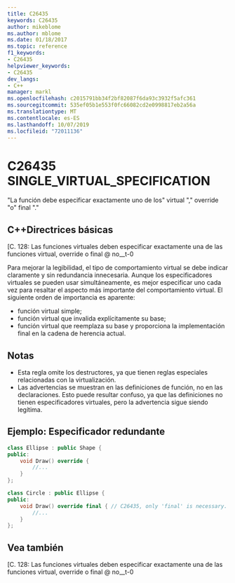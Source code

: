 ```yaml
---
title: C26435
keywords: C26435
author: mikeblome
ms.author: mblome
ms.date: 01/18/2017
ms.topic: reference
f1_keywords:
- C26435
helpviewer_keywords:
- C26435
dev_langs:
- C++
manager: markl
ms.openlocfilehash: c2015791bb34f2bf82087f6da93c3932f5afc361
ms.sourcegitcommit: 535ef05b1e553f0fc66082cd2e0998817eb2a56a
ms.translationtype: MT
ms.contentlocale: es-ES
ms.lasthandoff: 10/07/2019
ms.locfileid: "72011136"
---
```

# <a name="c26435-single_virtual_specification"></a>C26435 SINGLE_VIRTUAL_SPECIFICATION

"La función debe especificar exactamente uno de los" virtual "," override "o" final "."

## <a name="c-core-guidelines"></a>C++Directrices básicas

[C. 128: Las funciones virtuales deben especificar exactamente una de las funciones virtual, override o final @ no__t-0

Para mejorar la legibilidad, el tipo de comportamiento virtual se debe indicar claramente y sin redundancia innecesaria. Aunque los especificadores virtuales se pueden usar simultáneamente, es mejor especificar uno cada vez para resaltar el aspecto más importante del comportamiento virtual. El siguiente orden de importancia es aparente:

- función virtual simple;
- función virtual que invalida explícitamente su base;
- función virtual que reemplaza su base y proporciona la implementación final en la cadena de herencia actual.

## <a name="notes"></a>Notas

- Esta regla omite los destructores, ya que tienen reglas especiales relacionadas con la virtualización.
- Las advertencias se muestran en las definiciones de función, no en las declaraciones. Esto puede resultar confuso, ya que las definiciones no tienen especificadores virtuales, pero la advertencia sigue siendo legítima.

## <a name="example-redundant-specifier"></a>Ejemplo: Especificador redundante

```cpp
class Ellipse : public Shape {
public:
    void Draw() override {
        //...
    }
};

class Circle : public Ellipse {
public:
    void Draw() override final { // C26435, only 'final' is necessary.
        //...
    }
};
```

## <a name="see-also"></a>Vea también

[C. 128: Las funciones virtuales deben especificar exactamente una de las funciones virtual, override o final @ no__t-0